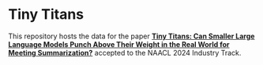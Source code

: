 # Tiny Titans

This repository hosts the data for the paper **[Tiny Titans: Can Smaller Large Language Models Punch Above Their Weight in the Real World for Meeting Summarization?](https://arxiv.org/abs/2402.00841)** accepted to the NAACL 2024 Industry Track.
